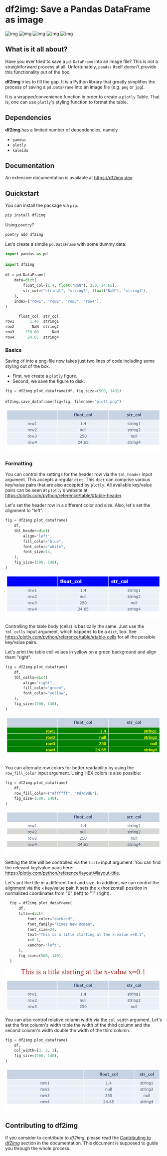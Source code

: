 # df2img: Save a Pandas DataFrame as image

![img](https://img.shields.io/pypi/v/df2img)
![img](https://img.shields.io/pypi/pyversions/df2img)
![img](https://img.shields.io/github/license/andreas-vester/df2img)
![img](https://img.shields.io/github/issues/andreas-vester/df2img)
![img](https://img.shields.io/github/stars/andreas-vester/df2img)

## What is it all about?

Have you ever tried to save a ``pd.DataFrame`` into an image file? This is not a straightforward process at all. Unfortunately, ``pandas`` itself doesn't provide this functionality out of the box.

**df2img** tries to fill the gap. It is a Python library that greatly simplifies the process of saving a ``pd.DataFrame`` into an image file (e.g. ``png`` or ``jpg``).

It is a wrapper/convenience function in order to create a ``plotly`` Table. That is, one can use ``plotly``'s styling function to format the table.


## Dependencies

**df2img** has a limited number of dependencies, namely

- ``pandas``
- ``plotly``
- ``kaleido``


## Documentation

An extensive documentation is available at https://df2img.dev.


## Quickstart

You can install the package via ``pip``.

```bash
pip install df2img
```

Using ``poetry``?

```bash
poetry add df2img
```

Let's create a simple ``pd.DataFrame`` with some dummy data:

```python
import pandas as pd

import df2img

df = pd.DataFrame(
    data=dict(
        float_col=[1.4, float("NaN"), 250, 24.65],
        str_col=("string1", "string2", float("NaN"), "string4"),
    ),
    index=["row1", "row2", "row3", "row4"],
)
```
```python
      float_col  str_col
row1       1.40  string1
row2        NaN  string2
row3     250.00      NaN
row4      24.65  string4
```

### Basics

Saving ``df`` into a png-file now takes just two lines of code including some styling out of the box.

* First, we create a ``plotly`` figure.
* Second, we save the figure to disk.

```python
fig = df2img.plot_dataframe(df, fig_size=(500, 140))

df2img.save_dataframe(fig=fig, filename="plot1.png")
```

![img](./docs/img/plot1.png)


### Formatting

You can control the settings for the header row via the ``tbl_header`` input argument. This accepts a regular ``dict``. This ``dict`` can comprise various key/value pairs that are also accepted by ``plotly``. All available key/value pairs can be seen at ``plotly``'s website at https://plotly.com/python/reference/table/#table-header.

Let's set the header row in a different color and size. Also, let's set the alignment to "left".

```python
fig = df2img.plot_dataframe(
    df,
    tbl_header=dict(
        align="left",
        fill_color="blue",
        font_color="white",
        font_size=14,
    ),
    fig_size=(500, 140),
)
```
![img](./docs/img/plot2.png)


Controlling the table body (cells) is basically the same. Just use the ``tbl_cells`` input argument, which happens to be a ``dict``, too.
See https://plotly.com/python/reference/table/#table-cells for all the possible key/value pairs.

Let's print the table cell values in yellow on a green background and align them "right".

```python
fig = df2img.plot_dataframe(
    df,
    tbl_cells=dict(
        align="right",
        fill_color="green",
        font_color="yellow",
    ),
    fig_size=(500, 140),
)
```

![img](./docs/img/plot3.png)


You can alternate row colors for better readability by using the ``row_fill_color`` input argument. Using HEX colors is also possible:

```python
fig = df2img.plot_dataframe(
    df,
    row_fill_color=("#ffffff", "#d7d8d6"),
    fig_size=(500, 140),
)
```

![img](./docs/img/plot4.png)


Setting the title will be controlled via the ``title`` input argument. You can find the relevant key/value pairs here: https://plotly.com/python/reference/layout/#layout-title.

Let's put the title in a different font and size. In addition, we can control the alignment via the ``x`` key/value pair. It sets the x (horizontal) position in normalized coordinates from "0" (left) to "1" (right).

```python
  fig = df2img.plot_dataframe(
      df,
      title=dict(
          font_color="darkred",
          font_family="Times New Roman",
          font_size=24,
          text="This is a title starting at the x-value x=0.1",
          x=0.1,
          xanchor="left",
      ),
      fig_size=(500, 140),
  )
  ```

![img](./docs/img/plot5.png)


You can also control relative column width via the ``col_width`` argument. Let's set the first column's width triple the width of the third column and the second column's width double the width of the third column.

```python
fig = df2img.plot_dataframe(
    df,
    col_width=[3, 2, 1],
    fig_size=(500, 140),
)
```

![img](./docs/img/plot6.png)

## Contributing to df2img

If you consider to contribute to _df2img_, please read the [Contributing to _df2img_](./CONTRIBUTING.md) section in the documentation. This document is supposed to guide you through the whole process.
